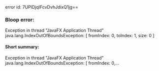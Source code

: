 error id: 7UPlDjqIFcvDvhJdixQ1jg==
### Bloop error:

Exception in thread "JavaFX Application Thread" java.lang.IndexOutOfBoundsException: [ fromIndex: 0, toIndex: 1, size: 0 ]
#### Short summary: 

Exception in thread "JavaFX Application Thread" java.lang.IndexOutOfBoundsException: [ fromIndex: 0,...